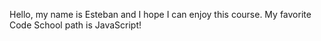Hello, my name is Esteban and I hope I can enjoy this course.
My favorite Code School path is JavaScript!
